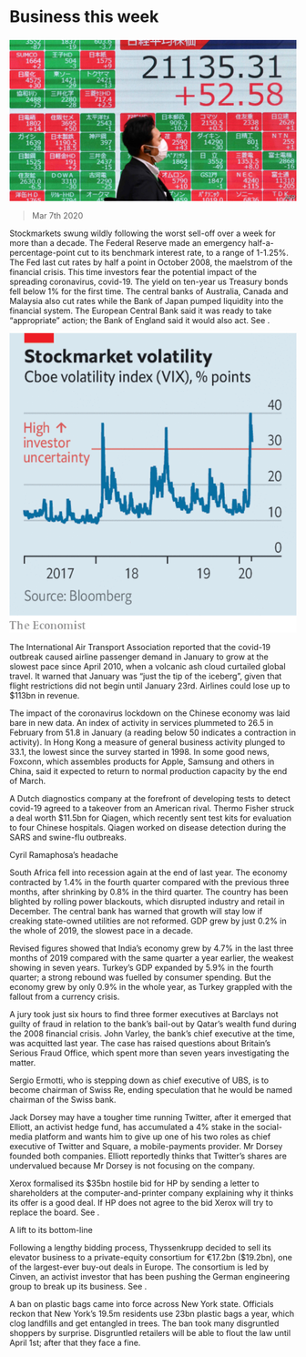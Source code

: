 ###### 

# Business this week 

#####  

![image](images/20200307_WWP001.jpg) 

> Mar 7th 2020 

Stockmarkets swung wildly following the worst sell-off over a week for more than a decade. The Federal Reserve made an emergency half-a-percentage-point cut to its benchmark interest rate, to a range of 1-1.25%. The Fed last cut rates by half a point in October 2008, the maelstrom of the financial crisis. This time investors fear the potential impact of the spreading coronavirus, covid-19. The yield on ten-year  us Treasury bonds fell below 1% for the first time. The central banks of Australia, Canada and Malaysia also cut rates while the Bank of Japan pumped liquidity into the financial system. The European Central Bank said it was ready to take “appropriate” action; the Bank of England said it would also act. See .

![image](images/20200307_WWC571.png) 


The International Air Transport Association reported that the covid-19 outbreak caused airline passenger demand in January to grow at the slowest pace since April 2010, when a volcanic ash cloud curtailed global travel. It warned that January was “just the tip of the iceberg”, given that flight restrictions did not begin until January 23rd. Airlines could lose up to $113bn in revenue.

The impact of the coronavirus lockdown on the Chinese economy was laid bare in new data. An index of activity in services plummeted to 26.5 in February from 51.8 in January (a reading below 50 indicates a contraction in activity). In Hong Kong a measure of general business activity plunged to 33.1, the lowest since the survey started in 1998. In some good news, Foxconn, which assembles products for Apple, Samsung and others in China, said it expected to return to normal production capacity by the end of March.


A Dutch diagnostics company at the forefront of developing tests to detect covid-19 agreed to a takeover from an American rival. Thermo Fisher struck a deal worth $11.5bn for Qiagen, which recently sent test kits for evaluation to four Chinese hospitals. Qiagen worked on disease detection during the SARS and swine-flu outbreaks.

Cyril Ramaphosa’s headache

South Africa fell into recession again at the end of last year. The economy contracted by 1.4% in the fourth quarter compared with the previous three months, after shrinking by 0.8% in the third quarter. The country has been blighted by rolling power blackouts, which disrupted industry and retail in December. The central bank has warned that growth will stay low if creaking state-owned utilities are not reformed. GDP grew by just 0.2% in the whole of 2019, the slowest pace in a decade.

Revised figures showed that India’s economy grew by 4.7% in the last three months of 2019 compared with the same quarter a year earlier, the weakest showing in seven years. Turkey’s GDP expanded by 5.9% in the fourth quarter; a strong rebound was fuelled by consumer spending. But the economy grew by only 0.9% in the whole year, as Turkey grappled with the fallout from a currency crisis.

A jury took just six hours to find three former executives at Barclays not guilty of fraud in relation to the bank’s bail-out by Qatar’s wealth fund during the 2008 financial crisis. John Varley, the bank’s chief executive at the time, was acquitted last year. The case has raised questions about Britain’s Serious Fraud Office, which spent more than seven years investigating the matter.

Sergio Ermotti, who is stepping down as chief executive of UBS, is to become chairman of Swiss Re, ending speculation that he would be named chairman of the Swiss bank.

Jack Dorsey may have a tougher time running Twitter, after it emerged that Elliott, an activist hedge fund, has accumulated a 4% stake in the social-media platform and wants him to give up one of his two roles as chief executive of Twitter and Square, a mobile-payments provider. Mr Dorsey founded both companies. Elliott reportedly thinks that Twitter’s shares are undervalued because Mr Dorsey is not focusing on the company.

Xerox formalised its $35bn hostile bid for HP by sending a letter to shareholders at the computer-and-printer company explaining why it thinks its offer is a good deal. If HP does not agree to the bid Xerox will try to replace the board. See .

A lift to its bottom-line

Following a lengthy bidding process, Thyssenkrupp decided to sell its elevator business to a private-equity consortium for €17.2bn ($19.2bn), one of the largest-ever buy-out deals in Europe. The consortium is led by Cinven, an activist investor that has been pushing the German engineering group to break up its business. See .

A ban on plastic bags came into force across New York state. Officials reckon that New York’s 19.5m residents use 23bn plastic bags a year, which clog landfills and get entangled in trees. The ban took many disgruntled shoppers by surprise. Disgruntled retailers will be able to flout the law until April 1st; after that they face a fine.

